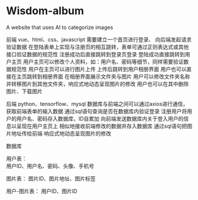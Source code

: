# Wisdom-album
A website that uses AI to categorize images

前端
  vue、html、css、javascript
  需要建立一个首页进行登录、
  向后端发起请求验证数据
  在登陆表单上实现与注册页的相互跳转，表单可通过正则表达式或其他接口验证数据的规范性
  注册成功后直接跳转到登录页登录
  登陆成功直接跳转到用户主页
  用户主页可以修改个人资料，如：用户名、密码等细节，同样需要验证数据规范性
  用户在主页可以进行图片上传
  上传后跳转到用户相册界面
  用户也可以直接在主页跳转到相册界面
  在相册界面展示文件夹与图片
  用户可以修改文件夹名称并转移图片到其他文件夹，响应式地动态呈现图片的修改
  用户也可以在其中删除图片、下载图片
  
后端
  python、tensorflow、mysql
  数据库与前端之间可以通过axios进行通信，获取前端表单的输入数据
  通过sql语句查询是否在数据库内验证登录
  注册用户将用户的用户名、密码存入数据库，ID自累加
  向前端发送数据库内关于登入用户的信息以呈现在用户主页上
  相似地接收前端修改的数据并存入数据库
  通过sql语句把图片地址传给前端
  响应式地动态呈现图片的修改

数据库

  用户表：  
  用户ID、用户名、密码、头像、手机号

  图片表：
  图片ID、图片地址、图片标签
  
  用户-图片表：
  用户ID、图片ID
